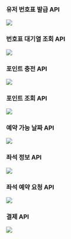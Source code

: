 ### 유저 번호표 발급 API
[![](https://mermaid.ink/img/pako:eNrNVEFrGkEU_iuPPbVgsJde9hCwKOKhrsSEQLsik92nDuiMnZk1kRAIJQdLc2hPlVRDLqUtBCqtFAv9Re76Hzru7BI1CW1uncPuzJvvvfm-b4Z3bHncR8u2JL4KkHmYp6QpSMdloEfOU1zAnkRh1l0iFPVolzAFuUrpdrCKokc9BCJBmultTJ4ockBkDPIP4JHH9bFC1Q8JVZQ1H5sM810evbW9rc-y4WXFqe7WIJvgswk-K7BJpUopaqhOSHjYEOgCJd9sJUG9nVKwoUGZ_6y_t4JK91arCFSCYg_jciAVUYF0mcGTtoppLsOBBCoh75QL4OwA4wrwSHMzwBRs0mELnHLRKZWL4PFA26ITnz4B3kuFpOMu1kmJ_Vxpdx18F_nEpzplDX5f6djgJbDONjDGz6VAfQM7hWrFKVcLNQjPT-ezSfRhCuH3wWI4u0lC5qfW_F1xG6UE1SJMa_9n2UmV_1P5hgWrr0OZ50HaAonf37i9DUaqJfghMDyEnIHvGy3LWoUjD7uK8hWX17mi7HImsQbReBp-myVEF-9H4affEE5G89kb_fsYjU8hen0dXXyNLt89hPmG_Sn1e7kX-YOZL4Zn0eU1zH9czSfj8O0QosFIy8gAC3-eAYumA5j_Oo8-awWjq8XFlzX68cJlVsbqoOgQ6uv-drwMupZqYQddy9ZTHxskaCvXctmJhpJA8WqfeZatRIAZK-j6RKXt0LIbpC11VHewF5zfrNGnukU-Nz00bqUnfwDbIdW2?type=png)](https://mermaid.live/edit#pako:eNrNVEFrGkEU_iuPPbVgsJde9hCwKOKhrsSEQLsik92nDuiMnZk1kRAIJQdLc2hPlVRDLqUtBCqtFAv9Re76Hzru7BI1CW1uncPuzJvvvfm-b4Z3bHncR8u2JL4KkHmYp6QpSMdloEfOU1zAnkRh1l0iFPVolzAFuUrpdrCKokc9BCJBmultTJ4ockBkDPIP4JHH9bFC1Q8JVZQ1H5sM810evbW9rc-y4WXFqe7WIJvgswk-K7BJpUopaqhOSHjYEOgCJd9sJUG9nVKwoUGZ_6y_t4JK91arCFSCYg_jciAVUYF0mcGTtoppLsOBBCoh75QL4OwA4wrwSHMzwBRs0mELnHLRKZWL4PFA26ITnz4B3kuFpOMu1kmJ_Vxpdx18F_nEpzplDX5f6djgJbDONjDGz6VAfQM7hWrFKVcLNQjPT-ezSfRhCuH3wWI4u0lC5qfW_F1xG6UE1SJMa_9n2UmV_1P5hgWrr0OZ50HaAonf37i9DUaqJfghMDyEnIHvGy3LWoUjD7uK8hWX17mi7HImsQbReBp-myVEF-9H4affEE5G89kb_fsYjU8hen0dXXyNLt89hPmG_Sn1e7kX-YOZL4Zn0eU1zH9czSfj8O0QosFIy8gAC3-eAYumA5j_Oo8-awWjq8XFlzX68cJlVsbqoOgQ6uv-drwMupZqYQddy9ZTHxskaCvXctmJhpJA8WqfeZatRIAZK-j6RKXt0LIbpC11VHewF5zfrNGnukU-Nz00bqUnfwDbIdW2)
<!--
[![](https://mermaid.ink/img/pako:eNptUT1LA0EQ_SvD1kr6KwKBBLlCDZ5p9FJsdid6mNs790OQEIiNIAixMAqSIqWFwqEp_E25u__g3m2CRdximY_HvDfzxoQlHIlHFF4bFAzbEb2QNA4F2NdiOpHQUyhdnlKpIxalVGjwhUbJMNX_NVtdf7cYoLyJGAJVoFy4i2lTTQdU1SA-cH33Vyr2m0072YPzg85pHxo6uULRiJQy2Bgb2_f5ZCO861vshtCDXs9vQ57NIH-crn-y4nUFxXKef6_W2RTK2Uc5f8-fFlDeL8u7zAIX5csDFG_Pxdenm7eZtOWviaEipmK7haOsVFp9J52ge3wUdPoOGooaEwqyR2KUMY24Pfm4KoZEX2KMIfFsyHFIzUiHJBQTC6VGJ8GtYMTT0uAeMSmneusQ8YZ0pGzV3u0sSf5y5JF17dDZWrs7-QUqobJ3?type=png)](https://mermaid.live/edit#pako:eNptUT1LA0EQ_SvD1kr6KwKBBLlCDZ5p9FJsdid6mNs790OQEIiNIAixMAqSIqWFwqEp_E25u__g3m2CRdximY_HvDfzxoQlHIlHFF4bFAzbEb2QNA4F2NdiOpHQUyhdnlKpIxalVGjwhUbJMNX_NVtdf7cYoLyJGAJVoFy4i2lTTQdU1SA-cH33Vyr2m0072YPzg85pHxo6uULRiJQy2Bgb2_f5ZCO861vshtCDXs9vQ57NIH-crn-y4nUFxXKef6_W2RTK2Uc5f8-fFlDeL8u7zAIX5csDFG_Pxdenm7eZtOWviaEipmK7haOsVFp9J52ge3wUdPoOGooaEwqyR2KUMY24Pfm4KoZEX2KMIfFsyHFIzUiHJBQTC6VGJ8GtYMTT0uAeMSmneusQ8YZ0pGzV3u0sSf5y5JF17dDZWrs7-QUqobJ3)
-->

### 번호표 대기열 조회 API
[![](https://mermaid.ink/img/pako:eNqNk0Fr2zAUx7_KQ6cNsuXuQyEjIfgwJzQpg82jqNZLK5ZImSU3DSHQ0RaytpceCmFLywaFjbFDGN3IvlJsf4fJlkM2urH6IEvv_Z_-Pwm9EQkkQ-IQha8jFAFWOd0Nac8XYL5KoGUIWwpDu-7TUPOA96nQUGm6d4MtDPd5gEAVKDu9q6lSTXeoykVsBx4E0tiGentAueZi96GtsGNm_Whjw3g5UK-1oVyIy4W4rDTVkSqPIiN02bjAbrqmqGBxIMsBZzZXRE1-xeFAhwv2ZOiyrXwTq1tlf99oE3XIcR8ZrJkzCl_YGtrVYIGAK3hWcds2_qdvfpiMf5uLjlwrLHXG4MCLzVqr2fBatZfgxV9OID4_XC7myc1FcrWA5OhNejSzhdg1F7n2rDdcr_5PU70XygEIHEClGyJlw7o09Jlj7SDAvuZS_BcnnR4n118hmczib5Pk-iQ-m8RnN48N5o9j8JLbCSx_niefDiGZfUjfff4rZbXh1cA8LCE14AFXWt0D2ZNtHrxC7SoVIbs_cDyfLRdv4_n75OoQDHM6XaQXs-XcEH68NUdJL6c57uVpcvq9OE1BLdjqLeZ_X5AS6WHYo5yZjhllQZ_oPeyhTxwzZdihUVf7xBdjI6WRlq2hCIijwwhLJOozqlcNRpwONbdSIqYnnku5XiPjpume2q7Mm3P8C0bvVjU?type=png)](https://mermaid.live/edit#pako:eNqNk0Fr2zAUx7_KQ6cNsuXuQyEjIfgwJzQpg82jqNZLK5ZImSU3DSHQ0RaytpceCmFLywaFjbFDGN3IvlJsf4fJlkM2urH6IEvv_Z_-Pwm9EQkkQ-IQha8jFAFWOd0Nac8XYL5KoGUIWwpDu-7TUPOA96nQUGm6d4MtDPd5gEAVKDu9q6lSTXeoykVsBx4E0tiGentAueZi96GtsGNm_Whjw3g5UK-1oVyIy4W4rDTVkSqPIiN02bjAbrqmqGBxIMsBZzZXRE1-xeFAhwv2ZOiyrXwTq1tlf99oE3XIcR8ZrJkzCl_YGtrVYIGAK3hWcds2_qdvfpiMf5uLjlwrLHXG4MCLzVqr2fBatZfgxV9OID4_XC7myc1FcrWA5OhNejSzhdg1F7n2rDdcr_5PU70XygEIHEClGyJlw7o09Jlj7SDAvuZS_BcnnR4n118hmczib5Pk-iQ-m8RnN48N5o9j8JLbCSx_niefDiGZfUjfff4rZbXh1cA8LCE14AFXWt0D2ZNtHrxC7SoVIbs_cDyfLRdv4_n75OoQDHM6XaQXs-XcEH68NUdJL6c57uVpcvq9OE1BLdjqLeZ_X5AS6WHYo5yZjhllQZ_oPeyhTxwzZdihUVf7xBdjI6WRlq2hCIijwwhLJOozqlcNRpwONbdSIqYnnku5XiPjpume2q7Mm3P8C0bvVjU)

### 포인트 충전 API
[![](https://mermaid.ink/img/pako:eNp1kU1PAjEQhv9K0_Ma7z2QEFkjB3HD6kXLYWgHaMK2az9MDOG_O9suEbLaQ9OZeear74krp5ELHvAzoVW4MLD30EnL6MxVdJ69BfTF7sFHo0wPNrJ5s5w6W_RfRiGDwEJ5TpkFRNhCyJDelni5h0Z3sxlVFuzjsX59eNqw-94ZG8dxmiWFxx6CJcKZ0RVTB_B7ZFfkyBB96UZ4ryHeUJfYTdFM6b-L5cnWGJO3V92T90h7TQYd1qFF1nXbvKzaevNvSk6Slle8Q9-B0aTHaXBKHg_YoeSCnhp3kI5RcmnPhEKKrv22iovoE1a8DD7Kx8UOjoG89OPvzv3aqA1J-lw0z9KffwAF1at-?type=png)](https://mermaid.live/edit#pako:eNp1kU1PAjEQhv9K0_Ma7z2QEFkjB3HD6kXLYWgHaMK2az9MDOG_O9suEbLaQ9OZeear74krp5ELHvAzoVW4MLD30EnL6MxVdJ69BfTF7sFHo0wPNrJ5s5w6W_RfRiGDwEJ5TpkFRNhCyJDelni5h0Z3sxlVFuzjsX59eNqw-94ZG8dxmiWFxx6CJcKZ0RVTB_B7ZFfkyBB96UZ4ryHeUJfYTdFM6b-L5cnWGJO3V92T90h7TQYd1qFF1nXbvKzaevNvSk6Slle8Q9-B0aTHaXBKHg_YoeSCnhp3kI5RcmnPhEKKrv22iovoE1a8DD7Kx8UOjoG89OPvzv3aqA1J-lw0z9KffwAF1at-)
<!--
[![](https://mermaid.ink/img/pako:eNp1ksFuwjAMhl8lyplp9xyQkODQw0ZFt8sWDiYxEIkmXeJMmhDvPrcpGqgshyixP9u_45ylCRalkgm_MnqDSweHCK32gtfCUIjiPWEs9w4iOeM68CQqTxgNdvTIuairqbHB-O0MCkgileOUWQLBDtIA2V3xl71X8TSfc2YlPut187YVz11wnkapdcXesYQSmWnh7EyYI8QDihtyZJi-FmO8s0B31NV3l3Sg7ONkg7ANUo7-pnqOEbmtidC-G-5js2rq9Wuz2v4bMgRpL2eyxdiCszyrc2_Uko7YopaKjxb3kE-kpfYXRiFTaH68kYpixpkswsfRSrWHU2IrP_hHCH93tI7H_VL-w_AtLr9Nt7Xo?type=png)](https://mermaid.live/edit#pako:eNp1ksFuwjAMhl8lyplp9xyQkODQw0ZFt8sWDiYxEIkmXeJMmhDvPrcpGqgshyixP9u_45ylCRalkgm_MnqDSweHCK32gtfCUIjiPWEs9w4iOeM68CQqTxgNdvTIuairqbHB-O0MCkgileOUWQLBDtIA2V3xl71X8TSfc2YlPut187YVz11wnkapdcXesYQSmWnh7EyYI8QDihtyZJi-FmO8s0B31NV3l3Sg7ONkg7ANUo7-pnqOEbmtidC-G-5js2rq9Wuz2v4bMgRpL2eyxdiCszyrc2_Uko7YopaKjxb3kE-kpfYXRiFTaH68kYpixpkswsfRSrWHU2IrP_hHCH93tI7H_VL-w_AtLr9Nt7Xo)
-->

### 포인트 조회 API
[![](https://mermaid.ink/img/pako:eNqFUU1rwzAM_SvG54zefSgUmo0ctoVmu2zuQbXVztDYmT8KI-S_T4kT2tHDfDCW3tOT5Ndz5TRywQN-J7QKtwZOHlppGZ2Nis6z94A-xx34aJTpwEa2qav7ZIP-YhQyCCzk5z1nCxEOECaSPmQ832Ojh_WalAX7fCrf9mzVOWPjqk-EVHqYp6orYs2tBBsxZnTG5izhSxvBHo3VbBLKnAW5Fdlh9AYv-Id4FZtGIk7ydulXMJW8R1ropiKPNu5BG-zKpn59acr9f5VTrbS84C36FowmP_oxKXn8whYlF_TUeIR0jpJLOxAVUnTNj1VcRJ-w4KnTEBf7uDjCOVCWfvzDuWuM2pClz9nzyfrhF3gxq-g?type=png)](https://mermaid.live/edit#pako:eNqFUU1rwzAM_SvG54zefSgUmo0ctoVmu2zuQbXVztDYmT8KI-S_T4kT2tHDfDCW3tOT5Ndz5TRywQN-J7QKtwZOHlppGZ2Nis6z94A-xx34aJTpwEa2qav7ZIP-YhQyCCzk5z1nCxEOECaSPmQ832Ojh_WalAX7fCrf9mzVOWPjqk-EVHqYp6orYs2tBBsxZnTG5izhSxvBHo3VbBLKnAW5Fdlh9AYv-Id4FZtGIk7ydulXMJW8R1ropiKPNu5BG-zKpn59acr9f5VTrbS84C36FowmP_oxKXn8whYlF_TUeIR0jpJLOxAVUnTNj1VcRJ-w4KnTEBf7uDjCOVCWfvzDuWuM2pClz9nzyfrhF3gxq-g)
<!--
[![](https://mermaid.ink/img/pako:eNqFUsFqwzAM_RXjc0bvPhQKzUYO20KzXbb0oNrqZmiczJYLI-Tfp8QJ7ehgPhhJ7-lJstxL3RqUSgb8iug0bi18eGhqJ_hsNLVevAb0ye_Ak9W2A0eicIReY0d_gZuyuA1W6M9Wo4AgQjJvOVsgOECYSOaQ8HSPXdyt16ysxPtD_rIXq661jlZ9ZKQww9xyWTBrLqXEiAlrEjZHGV_KKHFvnRGTUOIsyLXIDslbPOMv4kVsaok50bulXiZ09B55oKuM1No4B0-wy6vy-anK9_9lTrm1k5ls0DdgDS-rH4O1pE9ssJaKTYNHiCeqZe0GpkKktvp2WiryETMZOwO07FaqI5wCR_nF39r24qOxvO_H9CGmfzH8ADDBtnY?type=png)](https://mermaid.live/edit#pako:eNqFUsFqwzAM_RXjc0bvPhQKzUYO20KzXbb0oNrqZmiczJYLI-Tfp8QJ7ehgPhhJ7-lJstxL3RqUSgb8iug0bi18eGhqJ_hsNLVevAb0ye_Ak9W2A0eicIReY0d_gZuyuA1W6M9Wo4AgQjJvOVsgOECYSOaQ8HSPXdyt16ysxPtD_rIXq661jlZ9ZKQww9xyWTBrLqXEiAlrEjZHGV_KKHFvnRGTUOIsyLXIDslbPOMv4kVsaok50bulXiZ09B55oKuM1No4B0-wy6vy-anK9_9lTrm1k5ls0DdgDS-rH4O1pE9ssJaKTYNHiCeqZe0GpkKktvp2WiryETMZOwO07FaqI5wCR_nF39r24qOxvO_H9CGmfzH8ADDBtnY)
-->

### 예약 가능 날짜 API
[![](https://mermaid.ink/img/pako:eNqVUztvgzAQ_isnz1TZGSpFSlplaBqFtENLhsM-WqtgU3NEiqL89xoMCi0ZUgZ0r---e_hOQlpFIhY1fTdkJC00fjgsUwP-m0u2Dl5qckGv0LGWukLDsDJMTlLF15zzzWpqTMgdtCTAGuogTmMWyJhh3QWpLPjDv63i7v5-RBvD--Nyt4eZtL5wxzNHbV5kbc1MIVMdkCPI3wSv5HR-BLZfZEIwFgy7Vg0-TSrYRyX45m6l7oa4WXlQ33wMPQJYc0GXqN7vI4cRxJBro2CUGfCAusAiI2g5LuABMuaZ4rIi4KDQNV9j7hob6tMquj1H6LGdj5_MdplsntfJcg_bEf7feanwzyCsYm35yjp-73VCPt6iDFwPnmrIQMYLnZgaEYmSXIla-Us4tcZU8CeVlIrYi4pybApORWrOPhQbtsnRSBGzaygSTdVW3h-OiHP0hUfCP-c3ay86Ke2P6SlcW3d05x_SsCwu?type=png)](https://mermaid.live/edit#pako:eNqVUztvgzAQ_isnz1TZGSpFSlplaBqFtENLhsM-WqtgU3NEiqL89xoMCi0ZUgZ0r---e_hOQlpFIhY1fTdkJC00fjgsUwP-m0u2Dl5qckGv0LGWukLDsDJMTlLF15zzzWpqTMgdtCTAGuogTmMWyJhh3QWpLPjDv63i7v5-RBvD--Nyt4eZtL5wxzNHbV5kbc1MIVMdkCPI3wSv5HR-BLZfZEIwFgy7Vg0-TSrYRyX45m6l7oa4WXlQ33wMPQJYc0GXqN7vI4cRxJBro2CUGfCAusAiI2g5LuABMuaZ4rIi4KDQNV9j7hob6tMquj1H6LGdj5_MdplsntfJcg_bEf7feanwzyCsYm35yjp-73VCPt6iDFwPnmrIQMYLnZgaEYmSXIla-Us4tcZU8CeVlIrYi4pybApORWrOPhQbtsnRSBGzaygSTdVW3h-OiHP0hUfCP-c3ay86Ke2P6SlcW3d05x_SsCwu)

### 좌석 정보 API
[![](https://mermaid.ink/img/pako:eNqNU01vwjAM_StRzkzce0BCAiYOY2hlO2zlYBKzRWuTLnGREOK_z23oqOgE9FD54znPz3EOUjmNMpEBfyq0CicGPj0UmRX8jRU5L14D-uiX4MkoU4IlMbeEXmFJ_yXHy3k_mKLfGYUCggjR7GMmQLCB0ID0Jubjv-7iYTTq0Cbi43G6Wouhcty4p2FAoBDRHdhl0Rt6s92LlftGG8GQU3RjzqCO8f5BrOsaazOz5ZyBJ62JOKGE6Zx5SjKslZuImbFaeKwHA2ScFbADk8MmR3FB0NZ0We4qPNM2Mu6qiWrq2bPul2m6fF6k0_WV2j-hmPMtxqkuHN2cbI-ieyEqMs2YqD0BLRuNmVk5kAX6AozmRT7UwUzSFxaYyYRNjVuocspkZo8MhYpcurdKJuQrHMiq1EDt3stkC9z4QPI2vjt39lEbfgtP8bE0b-b4C_sYE8k?type=png)](https://mermaid.live/edit#pako:eNqNU01vwjAM_StRzkzce0BCAiYOY2hlO2zlYBKzRWuTLnGREOK_z23oqOgE9FD54znPz3EOUjmNMpEBfyq0CicGPj0UmRX8jRU5L14D-uiX4MkoU4IlMbeEXmFJ_yXHy3k_mKLfGYUCggjR7GMmQLCB0ID0Jubjv-7iYTTq0Cbi43G6Wouhcty4p2FAoBDRHdhl0Rt6s92LlftGG8GQU3RjzqCO8f5BrOsaazOz5ZyBJ62JOKGE6Zx5SjKslZuImbFaeKwHA2ScFbADk8MmR3FB0NZ0We4qPNM2Mu6qiWrq2bPul2m6fF6k0_WV2j-hmPMtxqkuHN2cbI-ieyEqMs2YqD0BLRuNmVk5kAX6AozmRT7UwUzSFxaYyYRNjVuocspkZo8MhYpcurdKJuQrHMiq1EDt3stkC9z4QPI2vjt39lEbfgtP8bE0b-b4C_sYE8k)

### 좌석 예약 요청 API
[![](https://mermaid.ink/img/pako:eNqNU8FuwjAM_ZUo14E47dIDEhJM4jCoVthhKweTuhCtTbrUnVQh_n1uU0ZHN209VIn9_Oz3kpyksgnKQJb4XqFRONdwcJDHRvA3U2Sd2Jbo_L4AR1rpAgyJpSF0Cgv6KTkLl8NghO5DKxRQitIvh5g5EOyhbEHJ3uf9v5liPJ322gbiNVxHm52YKMuTO5o4bIiBtDVdVQ9-W_yMTqe12Ng3NB4MGfmtz2lMfHxIxPr-0731MFxywV0nPmDpQEL3mFeWUDh9OJKwqfjCbTAvrANX-wooS30wObJHKZ_Jvci1qQjLK09Xyc0uJgZiWyTA7C3Dvv7W9goft2r8XIbJ81bCrYLGf9b8tIjC9Spa7H4pwIwPz5vIwv40csDa9195Lx9AZxcGNH4RGzmSOXJrnfDtPTXBWNIRc4xlwMsEU6gyimVszgyFimxUGyUDchWOZNUa0112GaTAY48kX8EXa697TDQ_gEf_QtqHcv4E69UOUg?type=png)](https://mermaid.live/edit#pako:eNqNU8FuwjAM_ZUo14E47dIDEhJM4jCoVthhKweTuhCtTbrUnVQh_n1uU0ZHN209VIn9_Oz3kpyksgnKQJb4XqFRONdwcJDHRvA3U2Sd2Jbo_L4AR1rpAgyJpSF0Cgv6KTkLl8NghO5DKxRQitIvh5g5EOyhbEHJ3uf9v5liPJ322gbiNVxHm52YKMuTO5o4bIiBtDVdVQ9-W_yMTqe12Ng3NB4MGfmtz2lMfHxIxPr-0731MFxywV0nPmDpQEL3mFeWUDh9OJKwqfjCbTAvrANX-wooS30wObJHKZ_Jvci1qQjLK09Xyc0uJgZiWyTA7C3Dvv7W9goft2r8XIbJ81bCrYLGf9b8tIjC9Spa7H4pwIwPz5vIwv40csDa9195Lx9AZxcGNH4RGzmSOXJrnfDtPTXBWNIRc4xlwMsEU6gyimVszgyFimxUGyUDchWOZNUa0112GaTAY48kX8EXa697TDQ_gEf_QtqHcv4E69UOUg)

### 결제 API
[![](https://mermaid.ink/img/pako:eNqVVMFq20AQ_ZVhr3XIXYdAIA740ERUbg-tcljvjqsl0q66WtURIdBC6KH4WOglh5QUejWlh3xTbP9DR1o5VuKapDqI2Z33Zt6MRnPOhJHIAlbghxK1wAPF31uexRro2RfOWHhdoPXnnFunhMq5djDQDq3A3P3LuR8ONi8jtB-VQOAFFN7cxBxwx0e8aEBy5P3-XavY2dvrpA3gXXgcDU9gVxhSbt1uzqsMtfOEDvIx7w1aNa5gaE5RezBPnT96n0Lp7zcDUWlPJG46Fw4I-6ItOYCS1IOSPaqcOzLWyBZC6FXtAYgExamHmolGWyQqh1H1gFcrXjsbLJ6poqPhYfR7KXe_Z4vrK1h-u5z_uFpc3i6-_oRtpLWkgaYKHLSFQkKZjK228Xbus82nn-5uZ4vvf2D55Xr5eQbzX9P5zXQbselu2CbJrRFYFCihKEVtjcs0fZTTN7oeDvoqr_pReHwU9U-eHQJTmjVt_quTjcZhYs0ENE7Iwd2RcYem1LJ_Vs-JMvpZImsmEBUaLvStNbYjTbdfu9Hoh7MGPzWgG2m6cy14rQ4OuUpXEVZ5Ys16LEObcSVpIZzXlzFzCWYYs4BMiWNepi5msb4gKC-diSotWOBsiT1W5pK71f5gwZiT7B6jv_qtMeszSkWD89IvnWb3XPwFcDmCxA?type=png)](https://mermaid.live/edit#pako:eNqVVMFq20AQ_ZVhr3XIXYdAIA740ERUbg-tcljvjqsl0q66WtURIdBC6KH4WOglh5QUejWlh3xTbP9DR1o5VuKapDqI2Z33Zt6MRnPOhJHIAlbghxK1wAPF31uexRro2RfOWHhdoPXnnFunhMq5djDQDq3A3P3LuR8ONi8jtB-VQOAFFN7cxBxwx0e8aEBy5P3-XavY2dvrpA3gXXgcDU9gVxhSbt1uzqsMtfOEDvIx7w1aNa5gaE5RezBPnT96n0Lp7zcDUWlPJG46Fw4I-6ItOYCS1IOSPaqcOzLWyBZC6FXtAYgExamHmolGWyQqh1H1gFcrXjsbLJ6poqPhYfR7KXe_Z4vrK1h-u5z_uFpc3i6-_oRtpLWkgaYKHLSFQkKZjK228Xbus82nn-5uZ4vvf2D55Xr5eQbzX9P5zXQbselu2CbJrRFYFCihKEVtjcs0fZTTN7oeDvoqr_pReHwU9U-eHQJTmjVt_quTjcZhYs0ENE7Iwd2RcYem1LJ_Vs-JMvpZImsmEBUaLvStNbYjTbdfu9Hoh7MGPzWgG2m6cy14rQ4OuUpXEVZ5Ys16LEObcSVpIZzXlzFzCWYYs4BMiWNepi5msb4gKC-diSotWOBsiT1W5pK71f5gwZiT7B6jv_qtMeszSkWD89IvnWb3XPwFcDmCxA)


<!-- 
[![](https://mermaid.ink/img/pako:eNrNV11PE0EU_SuTebUQ-gGUfTAhtpgmBogFH6Q-DLtTOrGdqbOzQCUkaIgR0kQfRNHUpPgRNNGkUWP64h-i2__g7M623ZbdsmpE-9BsO_eec-89Z2Z3d6DODAw1aOJ7FqY6zhC0wVGlQIH8zOuCcbBqYq5-VxEXRCdVRAXIUYG5jqsiaHF-OXf-zzzmm0THAJnAVJfnYzJIoHVkukHGulpX304VE1evSmQNrF3PrtwBdqNpN_dA91Gz-6AFOq3GWftgwCwvZLjHqYHV1VxGxjwBnfreWbtlv_gG7OZR5-u3s5aEePKpe_Sh87ThA-s-PwD2q2f2l88Kz0PqlTAU6Gd06vQtH3dfHhdoQAvLS3nZg2S2X7e7h21gf_9oN_eDa5d5IJeJAb2E-AYGVUaoMEfL6o1OA1bVQMILU1G9NT-qijL8YSM93sTC4tRHb3GOpUi-DH_Pazez-eWlxXz2zkWZYYr6pnHS6r6qj5mGEd7-Qm4xc1HzskBO8GaU9q3fbt-K0r5vH_WNffzYPvoBpDM7h-9B52HTPm0MjO1LGE2_hTkp1sAKu4s9ElQW6qdaI9ibW8iOGkscoEVvjPLC2dJIEEbB_CYiZbRexs7ksTlIDhSLUCMgu7x-LjtYxlBacIOYIojb0zZq4niJo-HgsjzRlAyLTARIMazpOTK_groiW5BcPQRMjQimelO39197h95fcNMwkN9UwcSBbgobZgQP5TESgNAi4xUXIbpxUJ_KDMUYY58o6dFNdBHaP7aSumv1JFXHhbpLXpKlohQwmPiVCN6KjbGOHDEGnGyUBGBF0AdbwZUq44jXlEjINMkGrTgnvMQA06BCqHXhybeq7tJRPDfxx6bz55qWrmPTLFrl_8hSZ19adrNxqSYapQyyjfew4XkkZ4yX9BqjRcIrShO2RTE3S6Q6_iQK18_pqg-i4vD20L1puI4-pNdY99l-56Rh77ftw3cgLGlQfI7KXuUzCqq5Ti5JJsZrYXkTfbbBA3Xvofe03nlbD0t0FVj2SKqcOVaUj2EDU5ZHOEPOzqgQrrsp-6VJujWulDjbAhRvudrLnbHALGpktx0vDek0pkjXNc6mcnNBlnPGfaVR4_J2IIzBCpYeI4Z829txFgpQlHAFF6AmLw1cRFZZFGCB7spQZAmWr1EdaoJbOAbVy4L3cgi1IpIVx6B8ZYPaDtyGWiKZmpydik_PplKJ9NRsKp2OwRrUJuLJdGIymZxJxNMzybn43ExqNwbvMyYxEpPx9FwqMTOVlp-4zHPxbrtrDunuT6ZxE-Y?type=png)](https://mermaid.live/edit#pako:eNrNV11PE0EU_SuTebUQ-gGUfTAhtpgmBogFH6Q-DLtTOrGdqbOzQCUkaIgR0kQfRNHUpPgRNNGkUWP64h-i2__g7M623ZbdsmpE-9BsO_eec-89Z2Z3d6DODAw1aOJ7FqY6zhC0wVGlQIH8zOuCcbBqYq5-VxEXRCdVRAXIUYG5jqsiaHF-OXf-zzzmm0THAJnAVJfnYzJIoHVkukHGulpX304VE1evSmQNrF3PrtwBdqNpN_dA91Gz-6AFOq3GWftgwCwvZLjHqYHV1VxGxjwBnfreWbtlv_gG7OZR5-u3s5aEePKpe_Sh87ThA-s-PwD2q2f2l88Kz0PqlTAU6Gd06vQtH3dfHhdoQAvLS3nZg2S2X7e7h21gf_9oN_eDa5d5IJeJAb2E-AYGVUaoMEfL6o1OA1bVQMILU1G9NT-qijL8YSM93sTC4tRHb3GOpUi-DH_Pazez-eWlxXz2zkWZYYr6pnHS6r6qj5mGEd7-Qm4xc1HzskBO8GaU9q3fbt-K0r5vH_WNffzYPvoBpDM7h-9B52HTPm0MjO1LGE2_hTkp1sAKu4s9ElQW6qdaI9ibW8iOGkscoEVvjPLC2dJIEEbB_CYiZbRexs7ksTlIDhSLUCMgu7x-LjtYxlBacIOYIojb0zZq4niJo-HgsjzRlAyLTARIMazpOTK_groiW5BcPQRMjQimelO39197h95fcNMwkN9UwcSBbgobZgQP5TESgNAi4xUXIbpxUJ_KDMUYY58o6dFNdBHaP7aSumv1JFXHhbpLXpKlohQwmPiVCN6KjbGOHDEGnGyUBGBF0AdbwZUq44jXlEjINMkGrTgnvMQA06BCqHXhybeq7tJRPDfxx6bz55qWrmPTLFrl_8hSZ19adrNxqSYapQyyjfew4XkkZ4yX9BqjRcIrShO2RTE3S6Q6_iQK18_pqg-i4vD20L1puI4-pNdY99l-56Rh77ftw3cgLGlQfI7KXuUzCqq5Ti5JJsZrYXkTfbbBA3Xvofe03nlbD0t0FVj2SKqcOVaUj2EDU5ZHOEPOzqgQrrsp-6VJujWulDjbAhRvudrLnbHALGpktx0vDek0pkjXNc6mcnNBlnPGfaVR4_J2IIzBCpYeI4Z829txFgpQlHAFF6AmLw1cRFZZFGCB7spQZAmWr1EdaoJbOAbVy4L3cgi1IpIVx6B8ZYPaDtyGWiKZmpydik_PplKJ9NRsKp2OwRrUJuLJdGIymZxJxNMzybn43ExqNwbvMyYxEpPx9FwqMTOVlp-4zHPxbrtrDunuT6ZxE-Y)
-->